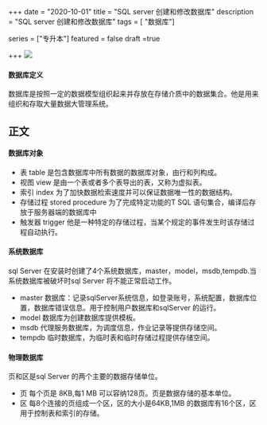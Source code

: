 +++
date = "2020-10-01"
title = "SQL server 创建和修改数据库"
description = "SQL server 创建和修改数据库"
tags = [ "数据库"]

series = ["专升本"]
featured = false
draft =true 

+++
![](https://gitee.com/lalalaxiaowifi/pictures/raw/master/image/%E6%97%A5%E5%B8%B8%E6%90%AC%E7%A0%96%E5%A4%B4.png)

#### 数据库定义
数据库是按照一定的数据模型组织起来并存放在存储介质中的数据集合。他是用来组织和存取大量数据大管理系统。

## 正文

#### 数据库对象

- 表 table 是包含数据库中所有数据的数据库对象，由行和列构成。
- 视图 view  是由一个表或者多个表导出的表，又称为虚拟表。
- 索引 index 为了加快数据检索速度并可以保证数据唯一性的数据结构。
- 存储过程 stored procedure 为了完成特定功能的T SQL 语句集合，编译后存放于服务器端的数据库中
- 触发器 trigger 他是一种特定的存储过程，当某个规定的事件发生时该存储过程自动执行。

#### 系统数据库

sql Server 在安装时创建了4个系统数据库，master，model，msdb,tempdb.当系统数据库被破坏时sql Server 将不能正常启动工作。

- master 数据库：记录sqlServer系统信息，如登录账号，系统配置，数据库位置，数据库错误信息。用于控制用户数据库和sqlServer 的运行。
- model 数据库为创建数据库提供模板。
- msdb 代理服务数据库，为调度信息，作业记录等提供存储空间。
- tempdb 临时数据库，为临时表和临时存储过程提供存储空间。

#### 物理数据库

页和区是sql Server 的两个主要的数据存储单位。

- 页 每个页是 8KB,每1 MB 可以容纳128页。页是数据存储的基本单位。
- 区 每8个连接的页组成一个区，区的大小是64KB,1MB 的数据库有16个区，区用于控制表和索引的存储。